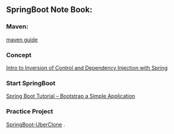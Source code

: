 ## SpringBoot Note Book:

### Maven:
[maven guide](https://spring.io/guides/gs/maven/)

### Concept
[Intro to Inversion of Control and Dependency Injection with Spring](https://www.baeldung.com/inversion-control-and-dependency-injection-in-spring)

### Start SpringBoot
[Spring Boot Tutorial – Bootstrap a Simple Application](https://www.baeldung.com/spring-boot-start)


### Practice Project 
[SpringBoot-UberClone](https://github.com/PerrySong/SpringBoot-UberClone) . 
